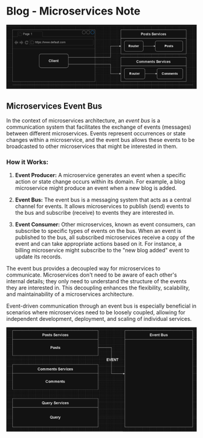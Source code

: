 # Blog - Microservices Note

![blogServices](/assets/blogServices.png)

## Microservices Event Bus

In the context of microservices architecture, an _event bus_ is a communication system that facilitates the exchange of events (messages) between different microservices. Events represent occurrences or state changes within a microservice, and the event bus allows these events to be broadcasted to other microservices that might be interested in them.

### How it Works:

1. **Event Producer:** A microservice generates an event when a specific action or state change occurs within its domain. For example, a blog microservice might produce an event when a new blog is added.

2. **Event Bus:** The event bus is a messaging system that acts as a central channel for events. It allows microservices to publish (send) events to the bus and subscribe (receive) to events they are interested in.

3. **Event Consumer:** Other microservices, known as event consumers, can subscribe to specific types of events on the bus. When an event is published to the bus, all subscribed microservices receive a copy of the event and can take appropriate actions based on it. For instance, a billing microservice might subscribe to the "new blog added" event to update its records.

The event bus provides a decoupled way for microservices to communicate. Microservices don't need to be aware of each other's internal details; they only need to understand the structure of the events they are interested in. This decoupling enhances the flexibility, scalability, and maintainability of a microservices architecture.

Event-driven communication through an event bus is especially beneficial in scenarios where microservices need to be loosely coupled, allowing for independent development, deployment, and scaling of individual services.

![eventBus](/assets/eventBus.png)
